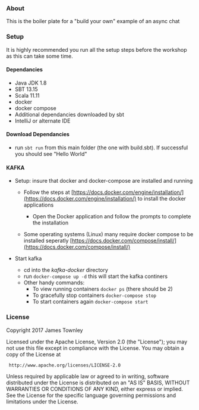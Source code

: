 ### About ###

This is the boiler plate for a "build your own" example of an async chat 

### Setup ###
It is highly recommended you run all the setup steps before the workshop as this can take some time.


#### Dependancies ####
  - Java JDK 1.8
  - SBT 13.15
  - Scala 11.11
  - docker
  - docker compose
  - Additional dependancies downloaded by sbt
  - IntelliJ or alternate IDE

#### Download Dependancies ####
- run `sbt run` from this main folder (the one with build.sbt). If successful you should see "Hello World"

#### KAFKA ####
  - Setup: insure that docker and docker-compose are installed and running
      - Follow the steps at [https://docs.docker.com/engine/installation/](https://docs.docker.com/engine/installation/) to install the docker applications
        - Open the Docker application and follow the prompts to complete the installation
        
      - Some operating systems (Linux) many require docker compose to be installed seperatly [https://docs.docker.com/compose/install/](https://docs.docker.com/compose/install/)

  - Start kafka
      - cd into the *kafka-docker* directory
      - run `docker-compose up -d` this will start the kafka continers
      - Other handy commands:
        - To view running containers `docker ps` (there should be 2)
        - To gracefully stop containers `docker-compose stop`
        - To start containers again `docker-compose start`
       
### License ###

  Copyright 2017 James Townley 

   Licensed under the Apache License, Version 2.0 (the "License");
   you may not use this file except in compliance with the License.
   You may obtain a copy of the License at

     http://www.apache.org/licenses/LICENSE-2.0

   Unless required by applicable law or agreed to in writing, software
   distributed under the License is distributed on an "AS IS" BASIS,
   WITHOUT WARRANTIES OR CONDITIONS OF ANY KIND, either express or implied.
   See the License for the specific language governing permissions and
   limitations under the License.
